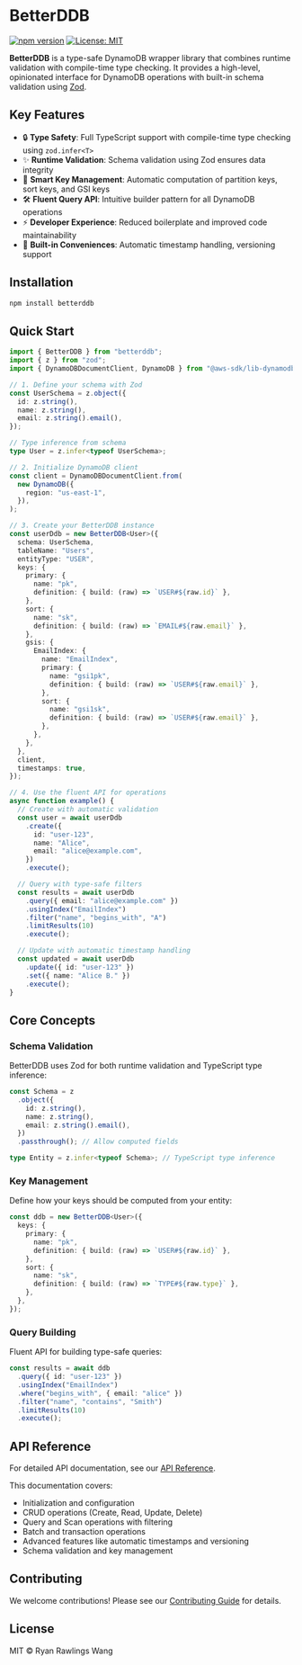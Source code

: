 # BetterDDB

[![npm version](https://badge.fury.io/js/betterddb.svg)](https://badge.fury.io/js/betterddb)
[![License: MIT](https://img.shields.io/badge/License-MIT-yellow.svg)](https://opensource.org/licenses/MIT)

**BetterDDB** is a type-safe DynamoDB wrapper library that combines runtime validation with compile-time type checking. It provides a high-level, opinionated interface for DynamoDB operations with built-in schema validation using [Zod](https://github.com/colinhacks/zod).

## Key Features

- 🔒 **Type Safety**: Full TypeScript support with compile-time type checking using `zod.infer<T>`
- ✨ **Runtime Validation**: Schema validation using Zod ensures data integrity
- 🎯 **Smart Key Management**: Automatic computation of partition keys, sort keys, and GSI keys
- 🛠️ **Fluent Query API**: Intuitive builder pattern for all DynamoDB operations
- ⚡ **Developer Experience**: Reduced boilerplate and improved code maintainability
- 🔄 **Built-in Conveniences**: Automatic timestamp handling, versioning support

## Installation

```bash
npm install betterddb
```

## Quick Start

```typescript
import { BetterDDB } from "betterddb";
import { z } from "zod";
import { DynamoDBDocumentClient, DynamoDB } from "@aws-sdk/lib-dynamodb";

// 1. Define your schema with Zod
const UserSchema = z.object({
  id: z.string(),
  name: z.string(),
  email: z.string().email(),
});

// Type inference from schema
type User = z.infer<typeof UserSchema>;

// 2. Initialize DynamoDB client
const client = DynamoDBDocumentClient.from(
  new DynamoDB({
    region: "us-east-1",
  }),
);

// 3. Create your BetterDDB instance
const userDdb = new BetterDDB<User>({
  schema: UserSchema,
  tableName: "Users",
  entityType: "USER",
  keys: {
    primary: {
      name: "pk",
      definition: { build: (raw) => `USER#${raw.id}` },
    },
    sort: {
      name: "sk",
      definition: { build: (raw) => `EMAIL#${raw.email}` },
    },
    gsis: {
      EmailIndex: {
        name: "EmailIndex",
        primary: {
          name: "gsi1pk",
          definition: { build: (raw) => `USER#${raw.email}` },
        },
        sort: {
          name: "gsi1sk",
          definition: { build: (raw) => `USER#${raw.email}` },
        },
      },
    },
  },
  client,
  timestamps: true,
});

// 4. Use the fluent API for operations
async function example() {
  // Create with automatic validation
  const user = await userDdb
    .create({
      id: "user-123",
      name: "Alice",
      email: "alice@example.com",
    })
    .execute();

  // Query with type-safe filters
  const results = await userDdb
    .query({ email: "alice@example.com" })
    .usingIndex("EmailIndex")
    .filter("name", "begins_with", "A")
    .limitResults(10)
    .execute();

  // Update with automatic timestamp handling
  const updated = await userDdb
    .update({ id: "user-123" })
    .set({ name: "Alice B." })
    .execute();
}
```

## Core Concepts

### Schema Validation

BetterDDB uses Zod for both runtime validation and TypeScript type inference:

```typescript
const Schema = z
  .object({
    id: z.string(),
    name: z.string(),
    email: z.string().email(),
  })
  .passthrough(); // Allow computed fields

type Entity = z.infer<typeof Schema>; // TypeScript type inference
```

### Key Management

Define how your keys should be computed from your entity:

```typescript
const ddb = new BetterDDB<User>({
  keys: {
    primary: {
      name: "pk",
      definition: { build: (raw) => `USER#${raw.id}` },
    },
    sort: {
      name: "sk",
      definition: { build: (raw) => `TYPE#${raw.type}` },
    },
  },
});
```

### Query Building

Fluent API for building type-safe queries:

```typescript
const results = await ddb
  .query({ id: "user-123" })
  .usingIndex("EmailIndex")
  .where("begins_with", { email: "alice" })
  .filter("name", "contains", "Smith")
  .limitResults(10)
  .execute();
```

## API Reference

For detailed API documentation, see our [API Reference](API_REFERENCE.md).

This documentation covers:

- Initialization and configuration
- CRUD operations (Create, Read, Update, Delete)
- Query and Scan operations with filtering
- Batch and transaction operations
- Advanced features like automatic timestamps and versioning
- Schema validation and key management

## Contributing

We welcome contributions! Please see our [Contributing Guide](CONTRIBUTING.md) for details.

## License

MIT © Ryan Rawlings Wang
